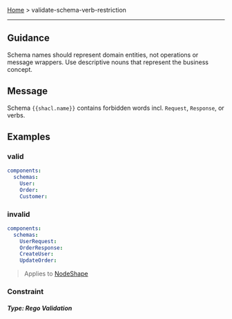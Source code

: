 
[Home](pages/home) > validate-schema-verb-restriction

------

## Guidance
Schema names should represent domain entities, not operations or message wrappers. Use descriptive nouns that represent the business concept.


## Message
Schema `{{shacl.name}}` contains forbidden words incl. `Request`, `Response`, or verbs.


## Examples
### valid
```yaml
components:
  schemas:
    User:
    Order:
    Customer:

```
### invalid
```yaml
components:
  schemas:
    UserRequest:
    OrderResponse:
    CreateUser:
    UpdateOrder:

```

> Applies to <a href="https://github.com/aml-org/amf/blob/develop/documentation/model.md#NodeShape" target="_blank">NodeShape</a>

### Constraint


##### Type: Rego Validation 
